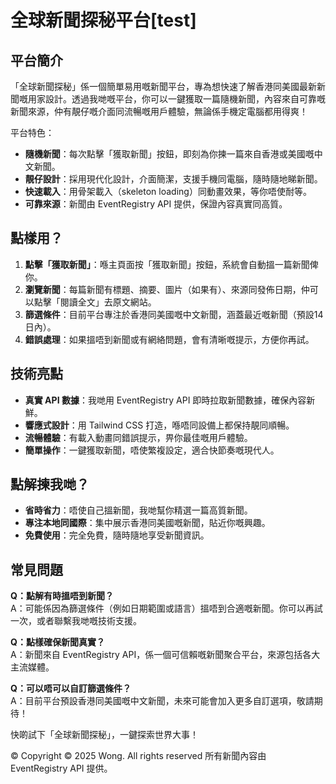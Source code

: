 # 全球新聞探秘平台[test]

## 平台簡介

「全球新聞探秘」係一個簡單易用嘅新聞平台，專為想快速了解香港同美國最新新聞嘅用家設計。透過我哋嘅平台，你可以一鍵獲取一篇隨機新聞，內容來自可靠嘅新聞來源，仲有靚仔嘅介面同流暢嘅用戶體驗，無論係手機定電腦都用得爽！

平台特色：
- **隨機新聞**：每次點擊「獲取新聞」按鈕，即刻為你揀一篇來自香港或美國嘅中文新聞。
- **靚仔設計**：採用現代化設計，介面簡潔，支援手機同電腦，隨時隨地睇新聞。
- **快速載入**：用骨架載入（skeleton loading）同動畫效果，等你唔使耐等。
- **可靠來源**：新聞由 EventRegistry API 提供，保證內容真實同高質。

## 點樣用？

1. **點擊「獲取新聞」**：喺主頁面按「獲取新聞」按鈕，系統會自動搵一篇新聞俾你。
2. **瀏覽新聞**：每篇新聞有標題、摘要、圖片（如果有）、來源同發佈日期，仲可以點擊「閱讀全文」去原文網站。
3. **篩選條件**：目前平台專注於香港同美國嘅中文新聞，涵蓋最近嘅新聞（預設14日內）。
4. **錯誤處理**：如果搵唔到新聞或有網絡問題，會有清晰嘅提示，方便你再試。

## 技術亮點

- **真實 API 數據**：我哋用 EventRegistry API 即時拉取新聞數據，確保內容新鮮。
- **響應式設計**：用 Tailwind CSS 打造，喺唔同設備上都保持靚同順暢。
- **流暢體驗**：有載入動畫同錯誤提示，畀你最佳嘅用戶體驗。
- **簡單操作**：一鍵獲取新聞，唔使繁複設定，適合快節奏嘅現代人。

## 點解揀我哋？

- **省時省力**：唔使自己搵新聞，我哋幫你精選一篇高質新聞。
- **專注本地同國際**：集中展示香港同美國嘅新聞，貼近你嘅興趣。
- **免費使用**：完全免費，隨時隨地享受新聞資訊。

## 常見問題

**Q：點解有時搵唔到新聞？**  
A：可能係因為篩選條件（例如日期範圍或語言）搵唔到合適嘅新聞。你可以再試一次，或者聯繫我哋嘅技術支援。

**Q：點樣確保新聞真實？**  
A：新聞來自 EventRegistry API，係一個可信賴嘅新聞聚合平台，來源包括各大主流媒體。

**Q：可以唔可以自訂篩選條件？**  
A：目前平台預設香港同美國嘅中文新聞，未來可能會加入更多自訂選項，敬請期待！

快啲試下「全球新聞探秘」，一鍵探索世界大事！

© Copyright © 2025 Wong. All rights reserved 所有新聞內容由 EventRegistry API 提供。
